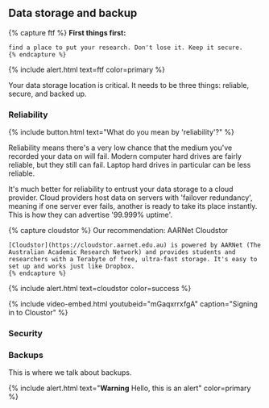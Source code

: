 ## Data storage and backup

{% capture ftf %}
    **First things first:** 
    
    find a place to put your research. Don't lose it. Keep it secure.
    {% endcapture %}

{% include alert.html text=ftf color=primary %}

Your data storage location is critical. It needs to be three things: reliable, secure, and backed up. 

### Reliability

{% include button.html text="What do you mean by 'reliability'?" %}

Reliability means there's a very low chance that the medium you've recorded your data on will fail. Modern computer hard drives are fairly reliable, but they still can fail. Laptop hard drives in particular can be less reliable.

It's much better for reliability to entrust your data storage to a cloud provider. Cloud providers host data on servers with 'failover redundancy', meaning if one server ever fails, another is ready to take its place instantly. This is how they can advertise '99.999% uptime'. 

{% capture cloudstor %}
    Our recommendation: AARNet Cloudstor

    [Cloudstor](https://cloudstor.aarnet.edu.au) is powered by AARNet (The Australian Academic Research Network) and provides students and researchers with a Terabyte of free, ultra-fast storage. It's easy to set up and works just like Dropbox.
    {% endcapture %}

{% include alert.html text=cloudstor color=success %}

{% include video-embed.html youtubeid="mGaqxrrxfgA" caption="Signing in to Cloustor" %}

### Security

### Backups

This is where we talk about backups. 

{% include alert.html text="**Warning** Hello, this is an alert" color=primary %}